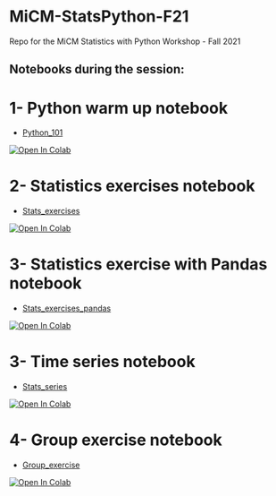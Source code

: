 # MiCM-StatsPython-F21
Repo for the MiCM Statistics with Python Workshop - Fall 2021

##  Notebooks during the session: 

1- Python warm up notebook
==========================
* [Python_101](https://colab.research.google.com/github/abdelrahman-ayad/MiCM-StatsPython-F21/blob/main/notebooks/Python_101.ipynb)
<a href="https://colab.research.google.com/github/abdelrahman-ayad/MiCM-StatsPython-F21/blob/main/notebooks/Python_101.ipynb">
  <img src="https://colab.research.google.com/assets/colab-badge.svg" alt="Open In Colab"/>
</a>

2- Statistics exercises notebook
================================
* [Stats_exercises](https://colab.research.google.com/github/abdelrahman-ayad/MiCM-StatsPython-F21/blob/main/notebooks/Stats_exercises.ipynb)
<a href="https://colab.research.google.com/github/abdelrahman-ayad/MiCM-StatsPython-F21/blob/main/notebooks/Stats_exercises.ipynb">
  <img src="https://colab.research.google.com/assets/colab-badge.svg" alt="Open In Colab"/>
</a>

3- Statistics exercise with Pandas notebook
============================================
* [Stats_exercises_pandas](https://colab.research.google.com/github/abdelrahman-ayad/MiCM-StatsPython-F21/blob/main/notebooks/Stats_exercises_pandas.ipynb)
<a href="https://colab.research.google.com/github/abdelrahman-ayad/MiCM-StatsPython-F21/blob/main/notebooks/Stats_exercises_pandas.ipynb">
  <img src="https://colab.research.google.com/assets/colab-badge.svg" alt="Open In Colab"/>
</a>

3- Time series notebook
============================================
* [Stats_series](https://colab.research.google.com/github/abdelrahman-ayad/MiCM-StatsPython-F21/blob/main/notebooks/Time_Series.ipynb)
<a href="https://colab.research.google.com/github/abdelrahman-ayad/MiCM-StatsPython-F21/blob/main/notebooks/Time_Series.ipynb">
  <img src="https://colab.research.google.com/assets/colab-badge.svg" alt="Open In Colab"/>
</a>

4- Group exercise notebook
==========================
* [Group_exercise](https://colab.research.google.com/github/abdelrahman-ayad/MiCM-StatsPython-F21/blob/main/notebooks/Group_exercise.ipynb)
<a href="https://colab.research.google.com/github/abdelrahman-ayad/MiCM-StatsPython-F21/blob/main/notebooks/Group_exercise.ipynb">
  <img src="https://colab.research.google.com/assets/colab-badge.svg" alt="Open In Colab"/>
</a>